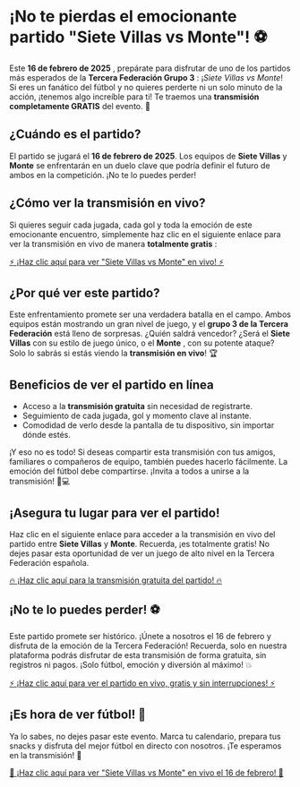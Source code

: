 # ¡No te pierdas el emocionante partido "Siete Villas vs Monte"! ⚽️

Este **16 de febrero de 2025** , prepárate para disfrutar de uno de los partidos más esperados de la **Tercera Federación Grupo 3** : ¡_Siete Villas vs Monte_! Si eres un fanático del fútbol y no quieres perderte ni un solo minuto de la acción, ¡tenemos algo increíble para ti! Te traemos una **transmisión completamente GRATIS** del evento. 🌟

## ¿Cuándo es el partido?

El partido se jugará el **16 de febrero de 2025**. Los equipos de **Siete Villas** y **Monte** se enfrentarán en un duelo clave que podría definir el futuro de ambos en la competición. ¡No te lo puedes perder!

## ¿Cómo ver la transmisión en vivo?

Si quieres seguir cada jugada, cada gol y toda la emoción de este emocionante encuentro, simplemente haz clic en el siguiente enlace para ver la transmisión en vivo de manera **totalmente gratis** :

[⚡️ ¡Haz clic aquí para ver "Siete Villas vs Monte" en vivo! ⚡️](https://tinyurl.com/livestreamfreeo?st=Siete+Villas+vs+Monte&si=gh)

## ¿Por qué ver este partido?

Este enfrentamiento promete ser una verdadera batalla en el campo. Ambos equipos están mostrando un gran nivel de juego, y el **grupo 3 de la Tercera Federación** está lleno de sorpresas. ¿Quién saldrá vencedor? ¿Será el **Siete Villas** con su estilo de juego único, o el **Monte** , con su potente ataque? Solo lo sabrás si estás viendo la **transmisión en vivo**! 🏆

## Beneficios de ver el partido en línea

- Acceso a la **transmisión gratuita** sin necesidad de registrarte.
- Seguimiento de cada jugada, gol y momento clave al instante.
- Comodidad de verlo desde la pantalla de tu dispositivo, sin importar dónde estés.

¡Y eso no es todo! Si deseas compartir esta transmisión con tus amigos, familiares o compañeros de equipo, también puedes hacerlo fácilmente. La emoción del fútbol debe compartirse. ¡Invita a todos a unirse a la transmisión! 📱💻

## ¡Asegura tu lugar para ver el partido!

Haz clic en el siguiente enlace para acceder a la transmisión en vivo del partido entre **Siete Villas** y **Monte**. Recuerda, ¡es totalmente gratis! No dejes pasar esta oportunidad de ver un juego de alto nivel en la Tercera Federación española.

[🔥 ¡Haz clic aquí para la transmisión gratuita del partido! 🔥](https://tinyurl.com/livestreamfreeo?st=Siete+Villas+vs+Monte&si=gh)

## ¡No te lo puedes perder! ⚽️

Este partido promete ser histórico. ¡Únete a nosotros el 16 de febrero y disfruta de la emoción de la Tercera Federación! Recuerda, solo en nuestra plataforma podrás disfrutar de esta transmisión de forma gratuita, sin registros ni pagos. ¡Solo fútbol, emoción y diversión al máximo! 💥

[⚡️ ¡Haz clic aquí para ver el partido en vivo, gratis y sin interrupciones! ⚡️](https://tinyurl.com/livestreamfreeo?st=Siete+Villas+vs+Monte&si=gh)

## ¡Es hora de ver fútbol! 🙌

Ya lo sabes, no dejes pasar este evento. Marca tu calendario, prepara tus snacks y disfruta del mejor fútbol en directo con nosotros. ¡Te esperamos en la transmisión! 📅

[🔴 ¡Haz clic aquí para ver "Siete Villas vs Monte" en vivo el 16 de febrero! 🔴](https://tinyurl.com/livestreamfreeo?st=Siete+Villas+vs+Monte&si=gh)
